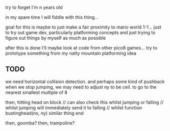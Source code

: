 try to forget I'm n years old

in my spare time I will fiddle with this thing... 

goal for this is maybe to just make a fair proximity to mario world 1-1... 
just to try out game dev, particularly platforming concepts 
and just trying to figure out things by myself as much as possible

after this is done I'll maybe look at code from other pico8 games... try to prototype something
from my natty mountain platforming idea 

## TODO





we need horizontal collision detection.  and perhaps some kind of pushback
when we stop jumping, we may need to adjust ny to be ceil.  to go to the nearest smallest multiple of 8

then, hitting head on block
// can also check this whilst jumping or falling
// whilst jumping will immediately send it to falling 
// whilst 
function bustinghead(nx, ny)
  similar thing
end

then, goomba? 
then, trampoline? 




